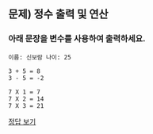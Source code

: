 ## 문제) 정수 출력 및 연산
  
### 아래 문장을 변수를 사용하여 출력하세요.

```
이름: 신보람 나이: 25

3 + 5 = 8
3 - 5 = -2

7 X 1 = 7
7 X 2 = 14
7 X 3 = 21
```

[정답 보기](Quiz01.py)
